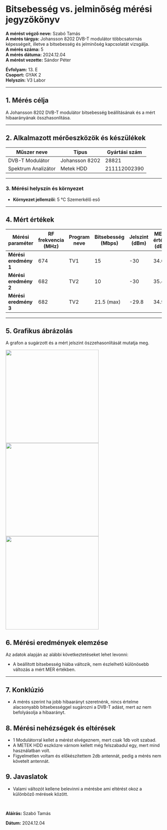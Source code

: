 

# Bitsebesség vs. jelminőség mérési jegyzőkönyv

**A mérést végző neve:**  Szabó Tamás <br>
**A mérés tárgya:** Johansson 8202 DVB-T modulátor többcsatornás képességeit, illetve a bitsebesség és jelminőség kapcsolatát vizsgálja. <br>
**A mérés száma:** 5 <br>
**A mérés dátuma:** 2024.12.04  <br>
**A mérést vezette:** Sándor Péter   

**Évfolyam:** 13. E  
**Csoport:** GYAK 2  
**Helyszín:** V3 Labor

---

## 1. Mérés célja

A Johansson 8202 DVB-T modulátor bitsebesség beállításának és a mért hibaarányának összhasonlítása.

---

## 2. Alkalmazott mérőeszközök és készülékek

| Műszer neve                         | Típus       | Gyártási szám |
| ----------------------------------- | ----------- | ------------- |
| DVB-T Modulátor  |                Johansson 8202              | 28821          |
| Spektrum Analizátor                 | Metek HDD          | 211112002390|

---

### 3. **Mérési helyszín és környezet**
- **Környezet jellemzői**: 5 °C Szemerkélő eső

---

## 4. Mért értékek 

| Mérési paraméter   | RF frekvencia (MHz) | Program neve | Bitsebesség (Mbps) | Jelszint (dBm) | MER érték (dB) |
|-----------------------|------------------|--------------|--------------------|----------------|----------------|
| **Mérési eredmény 1** | 674              | TV1          | 15                 | -30             | 34.6           |
| **Mérési eredmény 2** | 682              | TV2          | 10                 | -30             | 35.4           |
| **Mérési eredmény 3** | 682              | TV2          | 21.5 (max)         | -29.8            | 34.9           |


---

## 5. Grafikus ábrázolás
A grafon a sugárzott és a mért jelszint öszzehasonlítását mutatja meg.

<img width="300" src="https://github.com/user-attachments/assets/7c1a5202-3036-45a0-9364-a33580333046">
<img width="300" src="https://github.com/user-attachments/assets/eca68f67-f7c3-4b55-894a-6521194127d7">
<img width="300" src="https://github.com/user-attachments/assets/db72a87d-9441-4773-9f40-5a7f0aee799b">

## 6. Mérési eredmények elemzése
Az adatok alapján az alábbi következtetéseket lehet levonni:

- A beállított bitsebesség hiába változik, nem észlelhető különösebb változás a mért MER értékben.
---

## 7. Konklúzió

- A mérés szerint ha jobb hibaarányt szeretnénk, nincs értelme alacsonyabb bitsebességgel sugározni a DVB-T adást, mert az nem befolyásolja a hibaarányt.

## 8. Mérési nehézségek és eltérések
- 1 Modulátorral kellet a mérést elvégeznem, mert csak 1db volt szabad.
- A METEK HDD eszközre várnom kellett még felszabadul egy, mert mind használatban volt.
- Figyelmetlen voltam és előkészítettem 2db antennát, pedig a mérés nem követelt antennát.


## 9. Javaslatok
- Valami változót kellene belevinni a mérésbe ami eltérést okoz a különböző mérések között.

<br>

**Aláírás:** Szabó Tamás

**Dátum:** 2024.12.04
